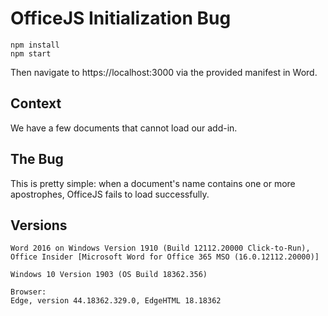 # OfficeJS Initialization Bug

```
npm install
npm start
```
Then navigate to https://localhost:3000 via the provided manifest in Word.

## Context

We have a few documents that cannot load our add-in.

## The Bug

This is pretty simple: when a document's name contains one or more apostrophes, OfficeJS fails to load successfully.

## Versions

```
Word 2016 on Windows Version 1910 (Build 12112.20000 Click-to-Run), Office Insider [Microsoft Word for Office 365 MSO (16.0.12112.20000)]

Windows 10 Version 1903 (OS Build 18362.356)

Browser:
Edge, version 44.18362.329.0, EdgeHTML 18.18362
```
